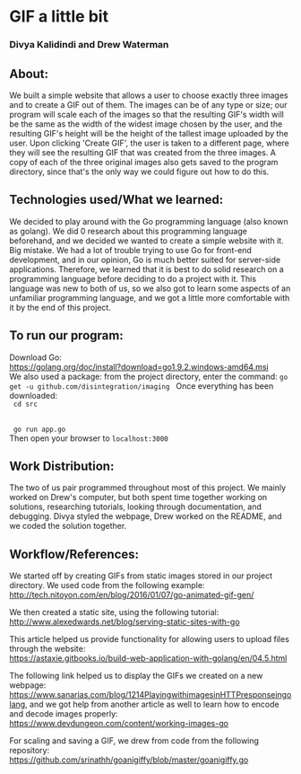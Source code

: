 <h1>
GIF a little bit
</h1>
<h3> Divya Kalidindi and Drew Waterman </h3>

<h2>
About:   
</h2>
We built a simple website that allows a user to choose exactly three images and to create a GIF out of them. The images can be of any type or size; our program will scale each of the images so that the resulting GIF's width will be the same as the width of the widest image chosen by the user, and the resulting GIF's height will be the height of the tallest image uploaded by the user. Upon clicking 'Create GIF', the user is taken to a different page, where they will see the resulting GIF that was created from the three images. A copy of each of the three original images also gets saved to the program directory, since that's the only way we could figure out how to do this.  


<h2>
Technologies used/What we learned:  
</h2>
We decided to play around with the Go programming language (also known as golang). We did 0 research about this programming language beforehand, and we decided we wanted to create a simple website with it. Big mistake. We had a lot of trouble trying to use Go for front-end development, and in our opinion, Go is much better suited for server-side applications. Therefore, we learned that it is best to do solid research on a programming language before deciding to do a project with it. This language was new to both of us, so we also got to learn some aspects of an unfamiliar programming language, and we got a little more comfortable with it by the end of this project.  

<h2>
To run our program:  
</h2>

Download Go:  
https://golang.org/doc/install?download=go1.9.2.windows-amd64.msi   
We also used a package: from the project directory, enter the command: <code>go get -u github.com/disintegration/imaging  </code>
Once everything has been downloaded:  
<code>
cd src  
</code>  
<code>
go run app.go
</code>  
Then open your browser to `localhost:3000`  

<h2>
Work Distribution:
</h2>

The two of us pair programmed throughout most of this project. We mainly worked on Drew's computer, but both spent time together working on solutions, researching tutorials, looking through documentation, and debugging. Divya styled the webpage, Drew worked on the README, and we coded the solution together.  

<h2>
Workflow/References:  
</h2>

We started off by creating GIFs from static images stored in our project directory. We used code from the following example:  
http://tech.nitoyon.com/en/blog/2016/01/07/go-animated-gif-gen/

We then created a static site, using the following tutorial:  
http://www.alexedwards.net/blog/serving-static-sites-with-go  

This article helped us provide functionality for allowing users to upload files through the website:  
https://astaxie.gitbooks.io/build-web-application-with-golang/en/04.5.html  

The following link helped us to display the GIFs we created on a new webpage:  
https://www.sanarias.com/blog/1214PlayingwithimagesinHTTPresponseingolang, and we got help from another article as well to learn how to encode and decode images properly: https://www.devdungeon.com/content/working-images-go  

For scaling and saving a GIF, we drew from code from the following repository:  
https://github.com/srinathh/goanigiffy/blob/master/goanigiffy.go
